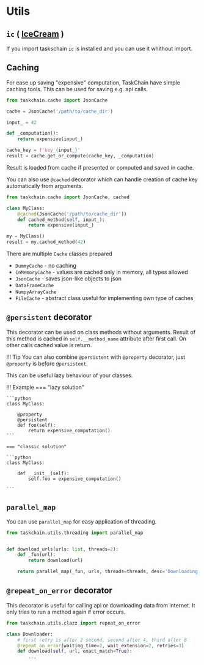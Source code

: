 # Utils

## `ic` ( [IceCream](https://github.com/gruns/icecream) )

If you import taskschain `ic` is installed and you can use it whithout import.


## Caching

For ease up saving "expensive" computation, TaskChain have simple caching tools.
This can be used for saving e.g. api calls.

```python
from taskchain.cache import JsonCache

cache = JsonCache('/path/to/cache_dir')

input_ = 42

def _computation():
    return expensive(input_)

cache_key = f'key_{input_}'
result = cache.get_or_compute(cache_key, _computation)
```

Result is loaded from cache if presented or computed and saved in cache.

You can also use `@cached` decorator which can handle creation of cache key automatically from arguments.

```python
from taskchain.cache import JsonCache, cached

class MyClass:
    @cached(JsonCache('/path/to/cache_dir'))
    def cached_method(self, input_):
        return expensive(input_)

my = MyClass()
result = my.cached_method(42)
```

There are multiple `Cache` classes prepared

- `DummyCache` - no caching
- `InMemoryCache` - values are cached only in memory, all types allowed
- `JsonCache` - saves json-like objects to json
- `DataFrameCache`
- `NumpyArrayCache`
- `FileCache` - abstract class useful for implementing own type of caches


## `@persistent` decorator

This decorator can be used on class methods without arguments.
Result of this method is cached in `self.__method_name` attribute after first call.
On other calls cached value is return. 

!!! Tip
    You can also combine `@persistent` with `@property` decorator, 
    just `@property` is before `@persistent`.

This can be useful lazy behaviour of your classes.

!!! Example
    === "lazy solution"

    ```python
    class MyClass:
        
        @property
        @persistent
        def foo(self):
            return expensive_computation()
    ```

    === "classic solution"

    ```python
    class MyClass:
        
        def __init__(self):
            self.foo = expensive_computation()
        
    ```

## `parallel_map`

You can use `parallel_map` for easy application of threading.


```python
from taskchain.utils.threading import parallel_map


def download_urls(urls: list, threads=2):
    def _fun(url):
        return download(url)

    return parallel_map(_fun, urls, threads=threads, desc='Downloading', total=len(urls))
```

## `@repeat_on_error` decorator

This decorator is useful for calling api or downloading data from internet. 
It only tries to run a method again if error occurs.

```python
from taskchain.utils.clazz import repeat_on_error

class Downloader:
    # first retry is after 2 second, second after 4, third after 8
    @repeat_on_error(waiting_time=2, wait_extension=2, retries=3)
    def download(self, url, exact_match=True):
        ...
```

